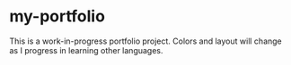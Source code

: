 # my-portfolio
This is a work-in-progress portfolio project. Colors and layout will change as I progress in learning 
other languages.


